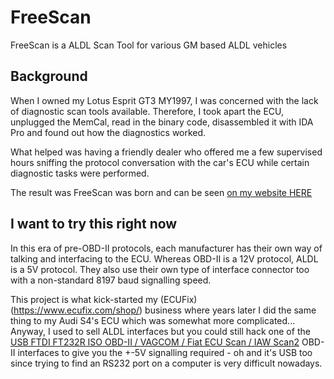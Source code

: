 # FreeScan
FreeScan is a ALDL Scan Tool for various GM based ALDL vehicles

## Background
When I owned my Lotus Esprit GT3 MY1997, I was concerned with the lack of diagnostic scan tools available. Therefore, I took apart the ECU, unplugged the MemCal, read in the binary code, disassembled it with IDA Pro and found out how the diagnostics worked.

What helped was having a friendly dealer who offered me a few supervised hours sniffing the protocol conversation with the car's ECU while certain diagnostic tasks were performed.

The result was FreeScan was born and can be seen [on my website HERE](https://www.andywhittaker.com/ecu/freescan/)

## I want to try this right now
In this era of pre-OBD-II protocols, each manufacturer has their own way of talking and interfacing to the ECU. Whereas OBD-II is a 12V protocol, ALDL is a 5V protocol. They also use their own type of interface connector too with a non-standard 8197 baud signalling speed.

This project is what kick-started my (ECUFix)(https://www.ecufix.com/shop/) business where years later I did the same thing to my Audi S4's ECU which was somewhat more complicated... Anyway, I used to sell ALDL interfaces but you could still hack one of the [USB FTDI FT232R ISO OBD-II / VAGCOM / Fiat ECU Scan / IAW Scan2](https://www.ecufix.com/shop/index.php?main_page=product_info&cPath=1&products_id=182) OBD-II interfaces to give you the +-5V signalling required - oh and it's USB too since trying to find an RS232 port on a computer is very difficult nowadays.